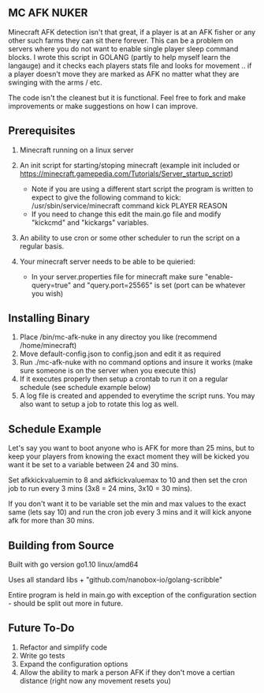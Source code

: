 MC AFK NUKER
------------

Minecraft AFK detection isn't that great, if a player is at an AFK fisher or any other such farms they can sit there forever.   This can be a problem on servers where you do not want to enable single player sleep command blocks.   I wrote this script in GOLANG (partly to help myself learn the langauge) and it checks each players stats file and looks for movement .. if a player doesn't move they are marked as AFK no matter what they are swinging with the arms / etc.

The code isn't the cleanest but it is functional.   Feel free to fork and make improvements or make suggestions on how I can improve.



Prerequisites
-------------

1.  Minecraft running on a linux server
2.  An init script for starting/stoping minecraft (example init included or https://minecraft.gamepedia.com/Tutorials/Server_startup_script)

	-  Note if you are using a different start script the program is written to expect to give the following command to kick:
			/usr/sbin/service/minecraft command kick PLAYER REASON
	-  If you need to change this edit the main.go file and modify "kickcmd" and "kickargs" variables.
	  
3.  An ability to use cron or some other scheduler to run the script on a regular basis.
4.  Your minecraft server needs to be able to be quieried:

	-  In your server.properties file for minecraft make sure "enable-query=true" and "query.port=25565" is set (port can be whatever you wish)


Installing Binary
-----------------

1.  Place /bin/mc-afk-nuke in any directoy you like (recommend /home/minecraft)
2.  Move default-config.json to config.json and edit it as required
3.  Run  ./mc-afk-nuke  with no command options and insure it works (make sure someone is on the server when you execute this) 
4.  If it executes properly then setup a crontab to run it on a regular schedule (see schedule example below)
5.  A log file is created and appended to everytime the script runs.   You may also want to setup a job to rotate this log as well.


Schedule Example
----------------

Let's say you want to boot anyone who is AFK for more than 25 mins,  but to keep your players from knowing the exact moment they will be kicked you want it be set to a variable between 24 and 30 mins.

Set afkkickvaluemin to 8 and akfkickvaluemax to 10 and then set the cron job to run every 3 mins (3x8 = 24 mins,   3x10 = 30 mins).

If you don't want it to be variable set the min and max values to the exact same (lets say 10) and run the cron job every 3 mins and it will kick anyone afk for more than 30 mins.


Building from Source
-------------------

Built with go version go1.10 linux/amd64

Uses all standard libs + "github.com/nanobox-io/golang-scribble"

Entire program is held in main.go with exception of the configuration section - should be split out more in future.


Future To-Do
------------

1. Refactor and simplify code
2. Write go tests 
3. Expand the configuration options  
4. Allow the ability to mark a person AFK if they don't move a certian distance (right now any movement resets you)



